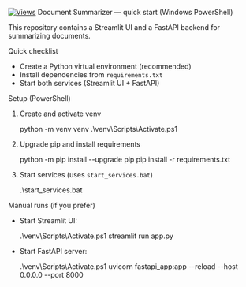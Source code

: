 [![Views](https://visitor-badge.laobi.icu/badge?page_id=piyushdhoka.drdo_docxsummarizer)](https://visitor-badge.laobi.icu/badge?page_id=piyushdhoka.drdo_docxsummarizer)
Document Summarizer — quick start (Windows PowerShell)

This repository contains a Streamlit UI and a FastAPI backend for summarizing documents.

Quick checklist
- Create a Python virtual environment (recommended)
- Install dependencies from `requirements.txt`
- Start both services (Streamlit UI + FastAPI)

Setup (PowerShell)

1. Create and activate venv

   python -m venv venv
   .\venv\Scripts\Activate.ps1

2. Upgrade pip and install requirements

   python -m pip install --upgrade pip
   pip install -r requirements.txt

3. Start services (uses `start_services.bat`)

   .\start_services.bat

Manual runs (if you prefer)

- Start Streamlit UI:

  .\venv\Scripts\Activate.ps1
  streamlit run app.py

- Start FastAPI server:

  .\venv\Scripts\Activate.ps1
  uvicorn fastapi_app:app --reload --host 0.0.0.0 --port 8000

